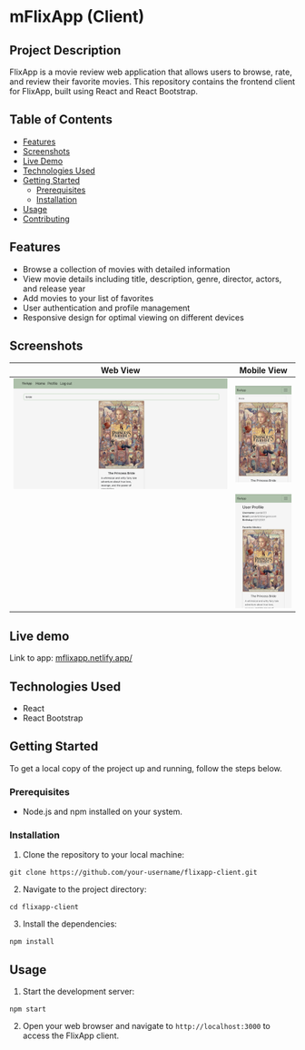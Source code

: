# mFlixApp (Client)

## Project Description

FlixApp is a movie review web application that allows users to browse, rate, and review their favorite movies. This repository contains the frontend client for FlixApp, built using React and React Bootstrap.

## Table of Contents

- [Features](#features)
- [Screenshots](#screenshots)
- [Live Demo](#live-demo)
- [Technologies Used](#technologies-used)
- [Getting Started](#getting-started)
  - [Prerequisites](#prerequisites)
  - [Installation](#installation)
- [Usage](#usage)
- [Contributing](#contributing)

## Features

- Browse a collection of movies with detailed information
- View movie details including title, description, genre, director, actors, and release year
- Add movies to your list of favorites
- User authentication and profile management
- Responsive design for optimal viewing on different devices

## Screenshots

| Web View                                 | Mobile View                                    |
| ---------------------------------------- | ---------------------------------------------- |
| ![Web View](src/assets/FlixApp-home.png) | ![Mobile search](src/assets/phonemovie.PNG)    |
|                                          | ![Mobile profile](src/assets/phoneprofile.PNG) |

## Live demo

Link to app: [mflixapp.netlify.app/](https://mflixapp.netlify.app/login)

## Technologies Used

- React
- React Bootstrap

## Getting Started

To get a local copy of the project up and running, follow the steps below.

### Prerequisites

- Node.js and npm installed on your system.

### Installation

1. Clone the repository to your local machine:

```
git clone https://github.com/your-username/flixapp-client.git
```

2. Navigate to the project directory:

```
cd flixapp-client
```

3. Install the dependencies:

```
npm install
```

## Usage

1. Start the development server:

```
npm start
```

2. Open your web browser and navigate to `http://localhost:3000` to access the FlixApp client.
